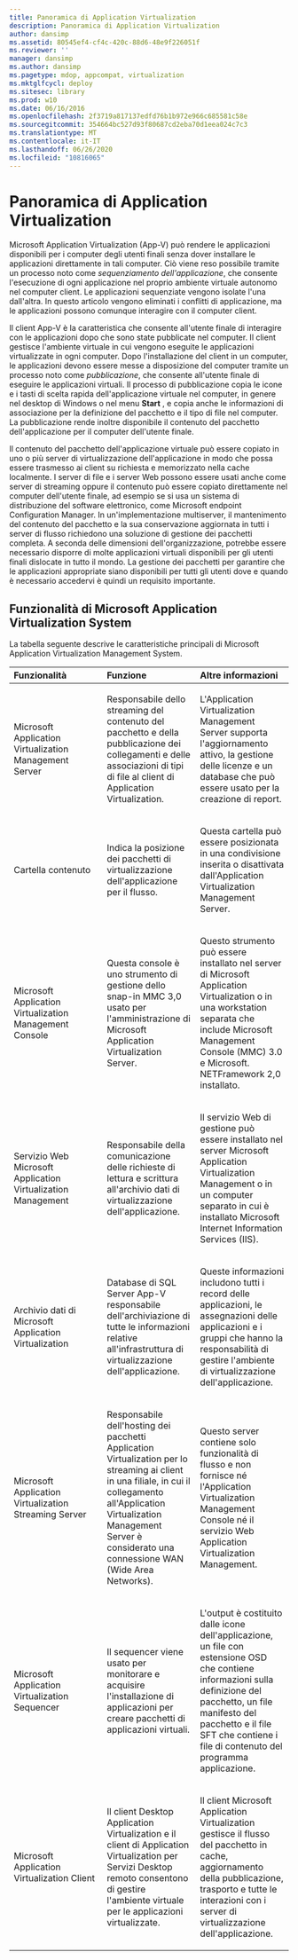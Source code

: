 ```yaml
---
title: Panoramica di Application Virtualization
description: Panoramica di Application Virtualization
author: dansimp
ms.assetid: 80545ef4-cf4c-420c-88d6-48e9f226051f
ms.reviewer: ''
manager: dansimp
ms.author: dansimp
ms.pagetype: mdop, appcompat, virtualization
ms.mktglfcycl: deploy
ms.sitesec: library
ms.prod: w10
ms.date: 06/16/2016
ms.openlocfilehash: 2f3719a817137edfd76b1b972e966c685581c58e
ms.sourcegitcommit: 354664bc527d93f80687cd2eba70d1eea024c7c3
ms.translationtype: MT
ms.contentlocale: it-IT
ms.lasthandoff: 06/26/2020
ms.locfileid: "10816065"
---
```

# Panoramica di Application Virtualization


Microsoft Application Virtualization (App-V) può rendere le applicazioni disponibili per i computer degli utenti finali senza dover installare le applicazioni direttamente in tali computer. Ciò viene reso possibile tramite un processo noto come *sequenziamento dell'applicazione*, che consente l'esecuzione di ogni applicazione nel proprio ambiente virtuale autonomo nel computer client. Le applicazioni sequenziate vengono isolate l'una dall'altra. In questo articolo vengono eliminati i conflitti di applicazione, ma le applicazioni possono comunque interagire con il computer client.

Il client App-V è la caratteristica che consente all'utente finale di interagire con le applicazioni dopo che sono state pubblicate nel computer. Il client gestisce l'ambiente virtuale in cui vengono eseguite le applicazioni virtualizzate in ogni computer. Dopo l'installazione del client in un computer, le applicazioni devono essere messe a disposizione del computer tramite un processo noto come *pubblicazione*, che consente all'utente finale di eseguire le applicazioni virtuali. Il processo di pubblicazione copia le icone e i tasti di scelta rapida dell'applicazione virtuale nel computer, in genere nel desktop di Windows o nel menu **Start** , e copia anche le informazioni di associazione per la definizione del pacchetto e il tipo di file nel computer. La pubblicazione rende inoltre disponibile il contenuto del pacchetto dell'applicazione per il computer dell'utente finale.

Il contenuto del pacchetto dell'applicazione virtuale può essere copiato in uno o più server di virtualizzazione dell'applicazione in modo che possa essere trasmesso ai client su richiesta e memorizzato nella cache localmente. I server di file e i server Web possono essere usati anche come server di streaming oppure il contenuto può essere copiato direttamente nel computer dell'utente finale, ad esempio se si usa un sistema di distribuzione del software elettronico, come Microsoft endpoint Configuration Manager. In un'implementazione multiserver, il mantenimento del contenuto del pacchetto e la sua conservazione aggiornata in tutti i server di flusso richiedono una soluzione di gestione dei pacchetti completa. A seconda delle dimensioni dell'organizzazione, potrebbe essere necessario disporre di molte applicazioni virtuali disponibili per gli utenti finali dislocate in tutto il mondo. La gestione dei pacchetti per garantire che le applicazioni appropriate siano disponibili per tutti gli utenti dove e quando è necessario accedervi è quindi un requisito importante.

## Funzionalità di Microsoft Application Virtualization System


La tabella seguente descrive le caratteristiche principali di Microsoft Application Virtualization Management System.

<table>
<colgroup>
<col width="33%" />
<col width="33%" />
<col width="33%" />
</colgroup>
<thead>
<tr class="header">
<th align="left">Funzionalità</th>
<th align="left">Funzione</th>
<th align="left">Altre informazioni</th>
</tr>
</thead>
<tbody>
<tr class="odd">
<td align="left"><p>Microsoft Application Virtualization Management Server</p></td>
<td align="left"><p>Responsabile dello streaming del contenuto del pacchetto e della pubblicazione dei collegamenti e delle associazioni di tipi di file al client di Application Virtualization.</p></td>
<td align="left"><p>L'Application Virtualization Management Server supporta l'aggiornamento attivo, la gestione delle licenze e un database che può essere usato per la creazione di report.</p></td>
</tr>
<tr class="even">
<td align="left"><p><strong></strong>Cartella contenuto</p></td>
<td align="left"><p>Indica la posizione dei pacchetti di virtualizzazione dell'applicazione per il flusso.</p></td>
<td align="left"><p>Questa cartella può essere posizionata in una condivisione inserita o disattivata dall'Application Virtualization Management Server.</p></td>
</tr>
<tr class="odd">
<td align="left"><p>Microsoft Application Virtualization Management Console</p></td>
<td align="left"><p>Questa console è uno strumento di gestione dello snap-in MMC 3,0 usato per l'amministrazione di Microsoft Application Virtualization Server.</p></td>
<td align="left"><p>Questo strumento può essere installato nel server di Microsoft Application Virtualization o in una workstation separata che include Microsoft Management Console (MMC) 3.0 e Microsoft. NETFramework 2,0 installato.</p></td>
</tr>
<tr class="even">
<td align="left"><p>Servizio Web Microsoft Application Virtualization Management</p></td>
<td align="left"><p>Responsabile della comunicazione delle richieste di lettura e scrittura all'archivio dati di virtualizzazione dell'applicazione.</p></td>
<td align="left"><p>Il servizio Web di gestione può essere installato nel server Microsoft Application Virtualization Management o in un computer separato in cui è installato Microsoft Internet Information Services (IIS).</p></td>
</tr>
<tr class="odd">
<td align="left"><p>Archivio dati di Microsoft Application Virtualization</p></td>
<td align="left"><p>Database di SQL Server App-V responsabile dell'archiviazione di tutte le informazioni relative all'infrastruttura di virtualizzazione dell'applicazione.</p></td>
<td align="left"><p>Queste informazioni includono tutti i record delle applicazioni, le assegnazioni delle applicazioni e i gruppi che hanno la responsabilità di gestire l'ambiente di virtualizzazione dell'applicazione.</p></td>
</tr>
<tr class="even">
<td align="left"><p>Microsoft Application Virtualization Streaming Server</p></td>
<td align="left"><p>Responsabile dell'hosting dei pacchetti Application Virtualization per lo streaming ai client in una filiale, in cui il collegamento all'Application Virtualization Management Server è considerato una connessione WAN (Wide Area Networks).</p></td>
<td align="left"><p>Questo server contiene solo funzionalità di flusso e non fornisce né l'Application Virtualization Management Console né il servizio Web Application Virtualization Management.</p></td>
</tr>
<tr class="odd">
<td align="left"><p>Microsoft Application Virtualization Sequencer</p></td>
<td align="left"><p>Il sequencer viene usato per monitorare e acquisire l'installazione di applicazioni per creare pacchetti di applicazioni virtuali.</p></td>
<td align="left"><p>L'output è costituito dalle icone dell'applicazione, un file con estensione OSD che contiene informazioni sulla definizione del pacchetto, un file manifesto del pacchetto e il file SFT che contiene i file di contenuto del programma applicazione.</p></td>
</tr>
<tr class="even">
<td align="left"><p>Microsoft Application Virtualization Client</p></td>
<td align="left"><p>Il client Desktop Application Virtualization e il client di Application Virtualization per Servizi Desktop remoto consentono di gestire l'ambiente virtuale per le applicazioni virtualizzate.</p></td>
<td align="left"><p>Il client Microsoft Application Virtualization gestisce il flusso del pacchetto in cache, aggiornamento della pubblicazione, trasporto e tutte le interazioni con i server di virtualizzazione dell'applicazione.</p></td>
</tr>
</tbody>
</table>

 

 

 





